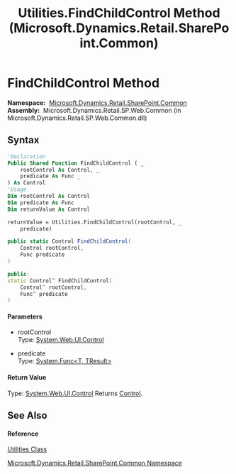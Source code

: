 ﻿---
title: Utilities.FindChildControl Method  (Microsoft.Dynamics.Retail.SharePoint.Common)
TOCTitle: FindChildControl Method
ms:assetid: M:Microsoft.Dynamics.Retail.SharePoint.Common.Utilities.FindChildControl(System.Web.UI.Control,System.Func`2)
ms:mtpsurl: https://technet.microsoft.com/en-us/library/Dn694271(v=AX.60)
ms:contentKeyID: 62204695
ms.date: 05/18/2015
mtps_version: v=AX.60
f1_keywords:
- Microsoft.Dynamics.Retail.SharePoint.Common.Utilities.FindChildControl
dev_langs:
- CSharp
- C++
- VB
---

# FindChildControl Method

**Namespace:**  [Microsoft.Dynamics.Retail.SharePoint.Common](microsoft-dynamics-retail-sharepoint-common-namespace.md)  
**Assembly:**  Microsoft.Dynamics.Retail.SP.Web.Common (in Microsoft.Dynamics.Retail.SP.Web.Common.dll)

## Syntax

``` vb
'Declaration
Public Shared Function FindChildControl ( _
    rootControl As Control, _
    predicate As Func _
) As Control
'Usage
Dim rootControl As Control
Dim predicate As Func
Dim returnValue As Control

returnValue = Utilities.FindChildControl(rootControl, _
    predicate)
```

``` csharp
public static Control FindChildControl(
    Control rootControl,
    Func predicate
)
```

``` c++
public:
static Control^ FindChildControl(
    Control^ rootControl, 
    Func^ predicate
)
```

#### Parameters

  - rootControl  
    Type: [System.Web.UI.Control](https://technet.microsoft.com/en-us/library/983zwx2h\(v=ax.60\))  

<!-- end list -->

  - predicate  
    Type: [System.Func\<T, TResult\>](https://technet.microsoft.com/en-us/library/bb549151\(v=ax.60\))  

#### Return Value

Type: [System.Web.UI.Control](https://technet.microsoft.com/en-us/library/983zwx2h\(v=ax.60\))  
Returns [Control](https://technet.microsoft.com/en-us/library/983zwx2h\(v=ax.60\)).  

## See Also

#### Reference

[Utilities Class](utilities-class-microsoft-dynamics-retail-sharepoint-common.md)

[Microsoft.Dynamics.Retail.SharePoint.Common Namespace](microsoft-dynamics-retail-sharepoint-common-namespace.md)

